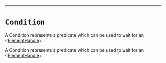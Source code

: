 -------
# `Condition`

A Condition represents a predicate which can be used to wait for an <[ElementHandle]>.


A Condition represents a predicate which can be used to wait for an <[ElementHandle]>.


[ElementHandle]: ../ElementHandle.md